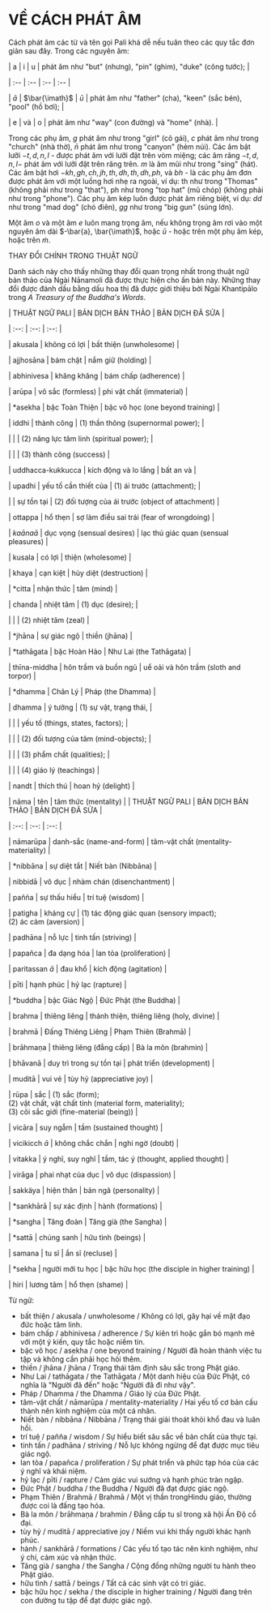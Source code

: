 # VỀ CÁCH PHÁT ÂM

Cách phát âm các từ và tên gọi Pali khá dễ nếu tuân theo các quy tắc đơn giản sau đây. Trong các nguyên âm:

| a | i | u | phát âm như "but" (nhưng), "pin" (ghim), "duke" (công tước); |

| :-- | :-- | :-- | :-- |

| $\bar{a}$ | $\bar{\imath}$ | $\bar{u}$ | phát âm như "father" (cha), "keen" (sắc bén), "pool" (hồ bơi); |

| e | và | o | phát âm như "way" (con đường) và "home" (nhà). |

Trong các phụ âm, $g$ phát âm như trong "girl" (cô gái), $c$ phát âm như trong "church" (nhà thờ), $\bar{n}$ phát âm như trong "canyon" (hẻm núi). Các âm bật lưỡi $-t, d, n, l$ - được phát âm với lưỡi đặt trên vòm miệng; các âm răng $-t, d, n, l-$ phát âm với lưỡi đặt trên răng trên. $m$ là âm mũi như trong "sing" (hát). Các âm bật hơi $-k h, g h, c h, j h, t h, d h, t h, d h, p h$, và $b h$ - là các phụ âm đơn được phát âm với một luồng hơi nhẹ ra ngoài, ví dụ: th như trong "Thomas" (không phải như trong "that"), ph như trong "top hat" (mũ chóp) (không phải như trong "phone"). Các phụ âm kép luôn được phát âm riêng biệt, ví dụ: $d d$ như trong "mad dog" (chó điên), $g g$ như trong "big gun" (súng lớn).

Một âm $o$ và một âm $e$ luôn mang trọng âm, nếu không trọng âm rơi vào một nguyên âm dài $-\bar{a}, \bar{\imath}$, hoặc $\bar{u}$ - hoặc trên một phụ âm kép, hoặc trên $\dot{m}$.

THAY ĐỔI CHÍNH TRONG THUẬT NGỮ

Danh sách này cho thấy những thay đổi quan trọng nhất trong thuật ngữ bản thảo của Ngài Nānamoli đã được thực hiện cho ấn bản này. Những thay đổi được đánh dấu bằng dấu hoa thị đã được giới thiệu bởi Ngài Khantipālo trong *A Treasury of the Buddha's Words*.

| THUẬT NGỮ PALI | BẢN DỊCH BẢN THẢO | BẢN DỊCH ĐÃ SỬA |

| :--: | :--: | :--: |

| akusala | không có lợi | bất thiện (unwholesome) |

| ajjhosāna | bám chặt | nắm giữ (holding) |

| abhinivesa | khăng khăng | bám chấp (adherence) |

| arūpa | vô sắc (formless) | phi vật chất (immaterial) |

| *asekha | bậc Toàn Thiện | bậc vô học (one beyond training) |

| iddhi | thành công | (1) thần thông (supernormal power); |

|  |  | (2) năng lực tâm linh (spiritual power); |

|  |  | (3) thành công (success) |

| uddhacca-kukkucca | kích động và lo lắng | bất an và |

| upadhi | yếu tố cần thiết của | (1) ái trước (attachment); |

|  | sự tồn tại | (2) đối tượng của ái trước (object of attachment) |

| ottappa | hổ thẹn | sợ làm điều sai trái (fear of wrongdoing) |

| $k a \bar{a} n a \bar{a}$ | dục vọng (sensual desires) | lạc thú giác quan (sensual pleasures) |

| kusala | có lợi | thiện (wholesome) |

| khaya | cạn kiệt | hủy diệt (destruction) |

| *citta | nhận thức | tâm (mind) |

| chanda | nhiệt tâm | (1) dục (desire); |

|  |  | (2) nhiệt tâm (zeal) |

| *jhāna | sự giác ngộ | thiền (jhāna) |

| *tathāgata | bậc Hoàn Hảo | Như Lai (the Tathāgata) |

| thīna-middha | hôn trầm và buồn ngủ | uể oải và hôn trầm (sloth and torpor) |

| *dhamma | Chân Lý | Pháp (the Dhamma) |

| dhamma | ý tưởng | (1) sự vật, trạng thái, |

|  |  | yếu tố (things, states, factors); |

|  |  | (2) đối tượng của tâm (mind-objects); |

|  |  | (3) phẩm chất (qualities); |

|  |  | (4) giáo lý (teachings) |

| nandt | thích thú | hoan hỷ (delight) |

| nāma | tên | tâm thức (mentality) |
| THUẬT NGỮ PALI | BẢN DỊCH BẢN THẢO | BẢN DỊCH ĐÃ SỬA |

| :--: | :--: | :--: |

| nāmarūpa | danh-sắc (name-and-form) | tâm-vật chất (mentality-materiality) |

| *nibbāna | sự diệt tắt | Niết bàn (Nibbāna) |

| nibbidā | vô dục | nhàm chán (disenchantment) |

| pañña | sự thấu hiểu | trí tuệ (wisdom) |

| patigha | kháng cự | (1) tác động giác quan (sensory impact); <br> (2) ác cảm (aversion) |

| padhāna | nỗ lực | tinh tấn (striving) |

| papañca | đa dạng hóa | lan tỏa (proliferation) |

| paritassan $\bar{a}$ | đau khổ | kích động (agitation) |

| pīti | hạnh phúc | hỷ lạc (rapture) |

| *buddha | bậc Giác Ngộ | Đức Phật (the Buddha) |

| brahma | thiêng liêng | thánh thiện, thiêng liêng (holy, divine) |

| brahmā | Đấng Thiêng Liêng | Phạm Thiên (Brahmā) |

| brāhmaṇa | thiêng liêng (đẳng cấp) | Bà la môn (brahmin) |

| bhāvanā | duy trì trong sự tồn tại | phát triển (development) |

| muditā | vui vẻ | tùy hỷ (appreciative joy) |

| rūpa | sắc | (1) sắc (form); <br> (2) vật chất, vật chất tính (material form, materiality); <br> (3) cõi sắc giới (fine-material (being)) |

| vicāra | suy ngẫm | tầm (sustained thought) |

| vicikicch $\bar{a}$ | không chắc chắn | nghi ngờ (doubt) |

| vitakka | ý nghĩ, suy nghĩ | tầm, tác ý (thought, applied thought) |

| virāga | phai nhạt của dục | vô dục (dispassion) |

| sakkäya | hiện thân | bản ngã (personality) |

| *sankhārā | sự xác định | hành (formations) |

| *sangha | Tăng đoàn | Tăng già (the Sangha) |

| *sattā | chúng sanh | hữu tình (beings) |

| samana | tu sĩ | ẩn sĩ (recluse) |

| *sekha | người mới tu học | bậc hữu học (the disciple in higher training) |

| hiri | lương tâm | hổ thẹn (shame) |

Từ ngữ:
- bất thiện / akusala / unwholesome / Không có lợi, gây hại về mặt đạo đức hoặc tâm linh.
- bám chấp / abhinivesa / adherence / Sự kiên trì hoặc gắn bó mạnh mẽ với một ý kiến, quy tắc hoặc niềm tin.
- bậc vô học / asekha / one beyond training / Người đã hoàn thành việc tu tập và không cần phải học hỏi thêm.
- thiền / jhāna / jhāna / Trạng thái tâm định sâu sắc trong Phật giáo.
- Như Lai / tathāgata / the Tathāgata / Một danh hiệu của Đức Phật, có nghĩa là "Người đã đến" hoặc "Người đã đi như vậy".
- Pháp / Dhamma / the Dhamma / Giáo lý của Đức Phật.
- tâm-vật chất / nāmarūpa / mentality-materiality / Hai yếu tố cơ bản cấu thành nên kinh nghiệm của một cá nhân.
- Niết bàn / nibbāna / Nibbāna / Trạng thái giải thoát khỏi khổ đau và luân hồi.
- trí tuệ / pañña / wisdom / Sự hiểu biết sâu sắc về bản chất của thực tại.
- tinh tấn / padhāna / striving / Nỗ lực không ngừng để đạt được mục tiêu giác ngộ.
- lan tỏa / papañca / proliferation / Sự phát triển và phức tạp hóa của các ý nghĩ và khái niệm.
- hỷ lạc / pīti / rapture / Cảm giác vui sướng và hạnh phúc tràn ngập.
- Đức Phật / buddha / the Buddha / Người đã đạt được giác ngộ.
- Phạm Thiên / Brahmā / Brahmā / Một vị thần trongHindu giáo, thường được coi là đấng tạo hóa.
- Bà la môn / brāhmaṇa / brahmin / Đẳng cấp tu sĩ trong xã hội Ấn Độ cổ đại.
- tùy hỷ / muditā / appreciative joy / Niềm vui khi thấy người khác hạnh phúc.
- hành / sankhārā / formations / Các yếu tố tạo tác nên kinh nghiệm, như ý chí, cảm xúc và nhận thức.
- Tăng già / sangha / the Sangha / Cộng đồng những người tu hành theo Phật giáo.
- hữu tình / sattā / beings / Tất cả các sinh vật có tri giác.
- bậc hữu học / sekha / the disciple in higher training / Người đang trên con đường tu tập để đạt được giác ngộ.
